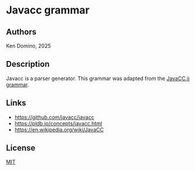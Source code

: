 # Javacc grammar

## Authors

Ken Domino, 2025

## Description

Javacc is a parser generator. This grammar was adapted from the
[JavaCC.jj grammar](https://github.com/javacc/javacc/blob/50a95965a86f59e7d843587b1ce55b5647d00f4e/src/main/javacc/JavaCC.jj).

## Links

* https://github.com/javacc/javacc
* https://pldb.io/concepts/javacc.html
* https://en.wikipedia.org/wiki/JavaCC

## License

[MIT](https://opensource.org/license/mit)

